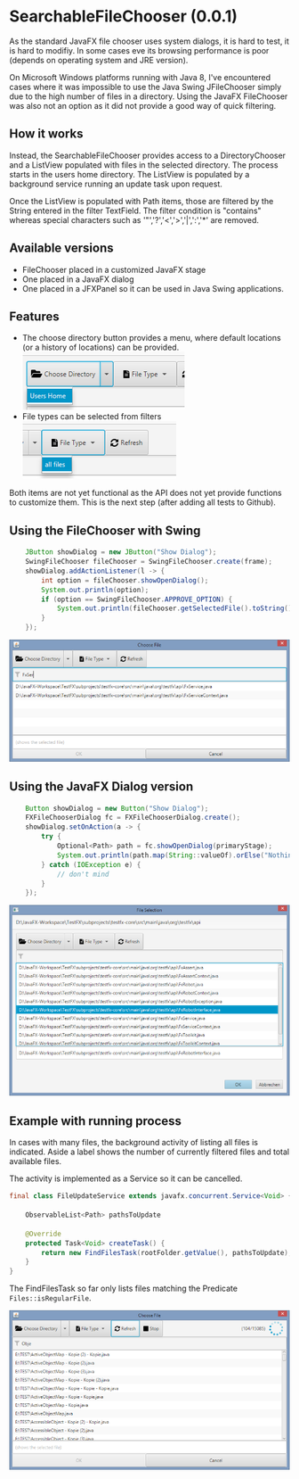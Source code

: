 # SearchableFileChooser (0.0.1)

As the standard JavaFX file chooser uses system dialogs, it is hard to test, it is hard to modifiy.
In some cases eve its browsing performance is poor (depends on operating system and JRE version).

On Microsoft Windows platforms running with Java 8, I've encountered cases where it was impossible to use the Java Swing JFileChooser simply due to the high number of files in a directory. Using the JavaFX FileChooser was also not an option as it did not provide a good way of quick filtering.

## How it works

Instead, the SearchableFileChooser provides access to a DirectoryChooser and a ListView populated with files in the selected directory. The process starts in the users home directory. The ListView is populated by a background service running an update task upon request.

Once the ListView is populated with Path items, those are filtered by the String entered in the filter TextField. The filter condition is "contains" whereas special characters such as '"','?','<','>','|',':','*' are removed.

## Available versions

 * FileChooser placed in a customized JavaFX stage
 * One placed in a JavaFX dialog
 * One placed in a JFXPanel so it can be used in Java Swing applications.

## Features
 
 * The choose directory button provides a menu, where default locations (or a history of locations) can be provided. 
 ![default locations](pages/DefaultLocationsExample.png)
 *  File types can be selected from filters 
 ![default locations](pages/PathFilterExample.png)

Both items are not yet functional as the API does not yet provide functions to customize them. This is the next step (after adding all tests to Github).

## Using the FileChooser with Swing

```java
    JButton showDialog = new JButton("Show Dialog");
    SwingFileChooser fileChooser = SwingFileChooser.create(frame);
    showDialog.addActionListener(l -> {
        int option = fileChooser.showOpenDialog();
        System.out.println(option);
        if (option == SwingFileChooser.APPROVE_OPTION) {
            System.out.println(fileChooser.getSelectedFile().toString());
        }
    });
```

![Swing version with Filter](pages/Windows81_Swing_Dialog_Filtered.png)


## Using the JavaFX Dialog version

```java
    Button showDialog = new Button("Show Dialog");
    FXFileChooserDialog fc = FXFileChooserDialog.create();
    showDialog.setOnAction(a -> {
        try {
            Optional<Path> path = fc.showOpenDialog(primaryStage);
            System.out.println(path.map(String::valueOf).orElse("Nothing selected"));
        } catch (IOException e) {
            // don't mind 
        }
    });
```

![Swing version with Filter](pages/Windows81_JavaFX_DialogStage.png)


## Example with running process

In cases with many files, the background activity of listing all files is indicated. Aside a label shows the number of currently filtered files and total available files.

The activity is implemented as a Service so it can be cancelled.

```java 
final class FileUpdateService extends javafx.concurrent.Service<Void> {

    ObservableList<Path> pathsToUpdate
    
    @Override
    protected Task<Void> createTask() {
        return new FindFilesTask(rootFolder.getValue(), pathsToUpdate);
    }
}
```

The FindFilesTask so far only lists files matching the Predicate<Path> `Files::isRegularFile`.

![Swing version with Filter](pages/Windows81_Swing_Dialog_ProcessRunning.png)

